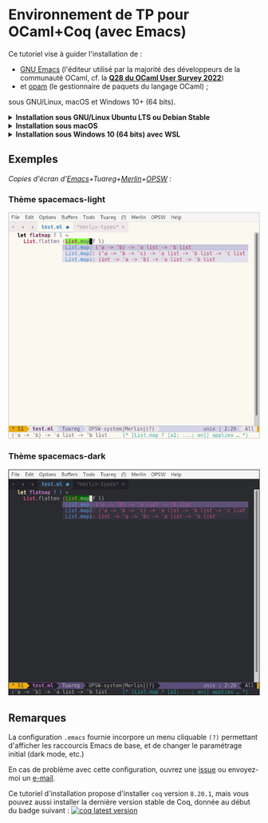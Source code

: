 # Environnement de TP pour OCaml+Coq (avec Emacs)

Ce tutoriel vise à guider l'installation de :

* [GNU Emacs](https://en.wikipedia.org/wiki/GNU_Emacs) (l'éditeur utilisé par la majorité des développeurs de la communauté OCaml, cf. la **[Q28 du OCaml User Survey 2022](https://ocaml-sf.org/docs/2022/ocaml-user-survey-2022.pdf)**)
* et [opam](https://opam.ocaml.org/) (le gestionnaire de paquets du langage OCaml) ;

sous GNU/Linux, macOS et Windows 10+ (64 bits).

<details><summary><b>Installation sous GNU/Linux Ubuntu LTS ou Debian Stable</b></summary>

(*Ces composants sont déjà installés sur les PC de l'UPS, sauter alors
ces étapes.*)

1. Installer `emacs` (version `>= 25.1`) et `rlwrap` (*optionnel mais recommandé*) :
   ```
   sudo apt-get update
   sudo apt-get install emacs rlwrap
   ```

1. Installer les dépendances d'`opam` :
   ```
   sudo apt-get install build-essential bubblewrap unzip tar curl git m4 rsync ca-certificates
   ```

1. Installer `opam` 2.x,
   **soit** la version disponible le gestionnaire de paquets [Debian](https://packages.debian.org/opam)/[Ubuntu](https://packages.ubuntu.com/opam) :
   ```
   sudo apt-get install opam
   ```

   **soit** la toute dernière version (avec le
   [script d'installation officiel](https://opam.ocaml.org/doc/Install.html)) :
   ```
   curl -fL https://github.com/ocaml/opam/raw/master/shell/install.sh > ./install.sh
   sh ./install.sh
   ```

1. Configurer `opam` puis installer `merlin` :
   ```
   opam init --auto-setup --bare
   opam switch create 5.1.1 ocaml-base-compiler.5.1.1
   eval $(opam env)
   opam update
   opam install merlin
   ```
   **Ne pas exécuter `opam user-setup install`**.

1. **Optionnel** : installer `utop` (pour un toplevel en ligne de commande plus riche que `rlwrap ocaml`)
   ```
   opam install utop
   ```

1. **Optionnel** : installer `coq` :
   ```
   opam repo add --all-switches --set-default coq-released https://coq.inria.fr/opam/released
   opam pin add -n -y -k version coq 8.20.1
   opam install -j 2 coq
   ```

## Installation des modes Emacs pour OCaml et Coq

(*Reprendre à cette étape si vous travaillez sur un PC de l'UPS.*)

Pour installer automatiquement les modes
[tuareg](https://github.com/ocaml/tuareg),
[merlin-eldoc](https://github.com/Khady/merlin-eldoc),
[merlin-iedit](https://github.com/ocaml/merlin/blob/master/emacs/merlin-iedit.el),
[company](https://github.com/company-mode/company-mode),
[ProofGeneral](https://github.com/ProofGeneral/PG),
[company-coq](https://github.com/cpitclaudel/company-coq) et
[magit](https://magit.vc) :

1. Téléchargez et placez le fichier `.emacs` fourni à la racine de
   votre *homedir* (`~/`) :
   ```
   cd                    # pour revenir à la racine du homedir (~/)
   mv -f .emacs .emacs~  # pour sauvegarder votre fichier au cas où
   # si la ligne précédente renvoie une erreur, ne pas en tenir compte
   curl -fL https://github.com/erikmd/tapfa-init.el/raw/master/.emacs > ~/.emacs
   ```
   > *Note* : Si vous n'utilisez pas `curl` mais la fonctionnalité de
   > téléchargement de votre navigateur, veillez à ce que celui-ci
   > n'enlève pas le point au début du fichier
   > ([`.emacs`](https://github.com/erikmd/tapfa-init.el/raw/master/.emacs),
   > pas `emacs`).

1. Lancer Emacs :
   ```
   emacs &
   ```
   L'installation des modes Emacs pour OCaml et Coq devrait se lancer
   automatiquement et durer environ 2'30.

   > ***Note pour les utilisateurs de Debian*** : si vous avez **Emacs 26.1**
   > (la version packagée [dans Debian 10](https://packages.debian.org/buster/emacs)),
   > vous pourriez avoir le message d'erreur
   > "Buffer ' \*http elpa.gnu.org:443\*' has a running process; kill it?" ou bien
   > "Failed to download 'melpa' archive during the package refresh step".
   > C'est un bug connu ([debbug #34341](https://debbugs.gnu.org/cgi/bugreport.cgi?bug=34341))
   > qui a été corrigé dans Emacs 26.3 et 27.1. En gardant Emacs 26.1,
   > un contournement simple consiste à décommenter la ligne
   > `(setq gnutls-algorithm-priority "NORMAL:-VERS-TLS1.3")`
   > dans votre fichier `.emacs` (enlever les `;;` devant cette ligne)
   > et redémarrer emacs.

   En cas d'un autre type de souci durant l'installation, faites
   <kbd>M-x package-install-selected-packages RET</kbd>
   (<kbd>M-x</kbd> désignant <kbd>Alt+X</kbd>
   et <kbd>RET</kbd> la touche Entrée) et redémarrez emacs.

1. Vous pouvez alors **créer ou ouvrir un fichier OCaml** en tapant
   <kbd>C-x C-f tp1.ml RET</kbd> (<kbd>C-x</kbd> désignant <kbd>Ctrl+X</kbd>).

   Tester alors l'installation en effectuant les deux choses suivantes :

   * Écrire une erreur de type (`let n = 1 + true`) et taper sur
     <kbd>C-x C-s</kbd> pour sauvegarder.
     Assurez-vous que l'IDE a bien mis en surbrillance l'erreur de type
     (et si vous placez le curseur dessus (ou tapez <kbd>C-c C-x</kbd>),
     vous devriez voir le message d'erreur complet :
     *This expression has type bool but an expression was expected of type int*).

   * Corriger l'expression précédemment tapée (`let n = 1 + 2`) puis taper sur
     <kbd>C-c C-e</kbd> pour évaluer l'expression courante dans un toplevel
     (si l'IDE affiche `OCaml REPL to run:` la première fois, valider avec
     <kbd>RET</kbd> = touche Entrée).
</details>

<details><summary><b>Installation sous macOS</b></summary>

1. Installer [Emacs Plus avec Homebrew](https://github.com/d12frosted/homebrew-emacs-plus):
   ```
   brew tap d12frosted/emacs-plus
   brew install emacs-plus
   ```
   **Avant cela** (si vous aviez précédemment installé [Emacs Cask](https://formulae.brew.sh/cask/emacs)), désinstallez Emacs avec `brew uninstall emacs`. En effet, **Emacs Plus** est similaire à Emacs Cask mais comporte plusieurs patches spécifiques à MacOS, et est directement compilé à partir des sources, ce qui accroît les performances (en étant de-facto adapté à l'architecture de votre Mac, par exemple, Apple M1).

1. Installer `opam` 2.x avec Homebrew :
   ```
   brew install opam
   ```

1. Configurer `opam` puis installer `merlin` :
   ```
   opam init --auto-setup --bare
   opam switch create 5.1.1 ocaml-base-compiler.5.1.1
   eval $(opam env)
   opam update
   opam install merlin
   ```
   **Ne pas exécuter `opam user-setup install`**.

1. **Optionnel** : installer `utop` (pour un toplevel en ligne de commande plus riche que `rlwrap ocaml`)
   ```
   opam install utop
   ```

1. **Optionnel** : installer `coq` :
   ```
   opam repo add --all-switches --set-default coq-released https://coq.inria.fr/opam/released
   opam pin add -n -y -k version coq 8.20.1
   opam install -j 2 coq
   ```

## Installation des modes Emacs pour OCaml et Coq

Pour installer automatiquement les modes
[tuareg](https://github.com/ocaml/tuareg),
[merlin-eldoc](https://github.com/Khady/merlin-eldoc),
[merlin-iedit](https://github.com/ocaml/merlin/blob/master/emacs/merlin-iedit.el),
[company](https://github.com/company-mode/company-mode),
[ProofGeneral](https://github.com/ProofGeneral/PG),
[company-coq](https://github.com/cpitclaudel/company-coq) et
[magit](https://magit.vc) :

1. Téléchargez et placez le fichier `.emacs` fourni à la racine de
   votre *homedir* (`~/`) :
   ```
   cd                    # pour revenir à la racine du homedir (~/)
   mv -f .emacs .emacs~  # pour sauvegarder votre fichier
   # si la ligne précédente renvoie une erreur, ne pas en tenir compte
   curl -fL https://github.com/erikmd/tapfa-init.el/raw/master/.emacs > ~/.emacs
   ```
   > *Note* : Si vous n'utilisez pas `curl` mais la fonctionnalité de
   > téléchargement de votre navigateur, veillez à ce que celui-ci
   > n'enlève pas le point au début du fichier
   > ([`.emacs`](https://github.com/erikmd/tapfa-init.el/raw/master/.emacs),
   > pas `emacs`).

1. Lancer Emacs :
   ```
   emacs &
   ```
   L'installation des modes Emacs pour OCaml et Coq devrait se lancer
   automatiquement en arrière-plan et durer environ 2'30.

   En cas de souci, faites
   <kbd>M-x package-install-selected-packages RET</kbd>
   (<kbd>M-x</kbd> désignant <kbd>Alt+X</kbd>
   et <kbd>RET</kbd> la touche Entrée) et redémarrez emacs.

1. Vous pouvez alors **créer ou ouvrir un fichier OCaml** en tapant
   <kbd>C-x C-f tp1.ml RET</kbd> (<kbd>C-x</kbd> désignant <kbd>Ctrl+X</kbd>).

   Tester alors l'installation en effectuant les deux choses suivantes :

   * Écrire une erreur de type (`let n = 1 + true`) et taper sur
     <kbd>C-x C-s</kbd> pour sauvegarder.
     Assurez-vous que l'IDE a bien mis en surbrillance l'erreur de type
     (et si vous placez le curseur dessus (ou tapez <kbd>C-c C-x</kbd>),
     vous devriez voir le message d'erreur complet :
     *This expression has type bool but an expression was expected of type int*).

   * Corriger l'expression précédemment tapée (`let n = 1 + 2`) puis taper sur
     <kbd>C-c C-e</kbd> pour évaluer l'expression courante dans un toplevel
     (si l'IDE affiche `OCaml REPL to run:` la première fois, valider avec
     <kbd>RET</kbd> = touche Entrée).

1. Et si vous avez installé `learn-ocaml-client`, pour utiliser le mode
   [`learn-ocaml`](https://github.com/pfitaxel/learn-ocaml.el#usage),
   vous pouvez taper <kbd>M-x learn-ocaml-mode RET</kbd>.
</details>

<details>
<summary><b>Installation sous Windows 10 (64 bits) avec WSL</b></summary>

**Note:** Les lignes ~~barrées~~ ci-dessous ne doivent pas être exécutées
(il s'agit des étapes de l'ancienne version du tutoriel qui nécessitait *emacs-modified for windows* et *wsl-alias*, et qui était moins robuste que la dernière version du tutoriel utilisant *emacs* natif pour Linux).

1. ~~Installer GNU Emacs 28 à partir de
   <https://emacs-modified.gitlab.io/windows/>~~

1. Installer WSL pour Windows 10+ :
   <https://aka.ms/wslstore>

1. Installer une distribution GNU/Linux (par exemple, `Ubuntu-22.04`)
   en suivant les instructions de <https://aka.ms/wslstore>.

1. Ouvrir un terminal WSL (par ex. en tapant le nom de la distribution
   dans le Menu Démarrer), répondez aux questions éventuelles
   et assurez-vous que vous avez un compte utilisateur Linux "normal" (**pas `root`**).

1. Mettre à jour l'index des paquets :

   ```
   sudo apt-get update
   ```

1. Installer les dépendances d'`opam` :

   ```
   sudo apt-get install build-essential bubblewrap unzip tar curl git m4 rsync ca-certificates
   ```

1. Installer `opam` 2.x,
   **soit** la version disponible le gestionnaire de paquets [Debian](https://packages.debian.org/opam)/[Ubuntu](https://packages.ubuntu.com/opam) :

   ```
   sudo apt-get install opam
   ```

   **soit** la toute dernière version (avec le
   [script d'installation officiel](https://opam.ocaml.org/doc/Install.html)) :

   ```
   curl -fL https://github.com/ocaml/opam/raw/master/shell/install.sh > ./install.sh
   sh ./install.sh
   ```

1. Configurer `opam` et installer `merlin` :
   (**`--disable-sandboxing` est requis**) :

   ```
   opam init --disable-sandboxing --auto-setup --bare
   opam switch create 5.1.1 ocaml-base-compiler.5.1.1
   eval $(opam env)
   opam update
   opam install merlin
   ```
   (*Les commandes précédentes doivent être copiées ligne à ligne !*)

   **Ne pas exécuter `opam user-setup install`**.

1. **Optionnel** : installer `coq` :
   ```
   opam repo add --all-switches --set-default coq-released https://coq.inria.fr/opam/released
   opam pin add -n -y -k version coq 8.20.1
   opam install -j 2 coq
   ```

1. **Optionnel** : installer `utop` (pour un toplevel en ligne de commande plus riche que `rlwrap ocaml`)
   ```
   opam install utop
   ```

1. ~~Installer `wsl-alias` :~~

   > ~~curl -fOL https://github.com/leongrdic/wsl-alias/raw/master/install.sh~~
   > ~~bash ./install.sh~~

   ~~et valider les questions posées.~~

1. ~~Ajouter comme indiqué, le chemin suivant à votre `PATH` Windows :
   `%userprofile%\wsl-alias` (vous pouvez vous inspirer de la page
   <https://stackoverflow.com/a/44272417>).~~

1. ~~Ouvrir un terminal cmd.exe (a.k.a. MS-DOS, **pas WSL**) et taper les
   commandes suivantes :~~

   > ~~`b wsl-alias add opam opam`~~  
   > ~~`b wsl-alias add ocaml "opam exec -- ocaml"`~~  
   > ~~`b wsl-alias add ocamlc "opam exec -- ocamlc"`~~  
   > ~~`b wsl-alias add ocamlmerlin "opam exec -- ocamlmerlin"`~~  
   > ~~`b wsl-alias add learn-ocaml-client "wrapper-learn-ocaml-client"`~~  
   > ~~`b wsl-alias add utop "opam exec -- utop"`~~  
   > ~~`b wsl-alias add coqtop "opam exec -- coqtop"`~~  
   > ~~`b wsl-alias add coqidetop "opam exec -- coqidetop"`~~  
   > ~~`b wsl-alias add coqc "opam exec -- coqc"`~~  
   > ~~`b wsl-alias list  # pour vérifier`~~  
   > ~~`b                 # sans argument, pour passer en mode WSL`~~

   ~~(*Les commandes précédentes doivent être copiées ligne à ligne !*)~~

   ~~Vérifier que vous êtes bien dans le répertoire `/mnt/c/Users/VOTRELOGIN` = dossier personnel Windows.~~

1. Dans la **ligne de commande WSL**, télécharger le fichier `.emacs` fourni :

   ```
   cd ~/
   mv -f .emacs .emacs.bak  # pour sauvegarder votre fichier au cas où
   # si la ligne précédente renvoie une erreur, ne pas en tenir compte

   curl -fL https://github.com/erikmd/tapfa-init.el/raw/master/.emacs > ~/.emacs # même config que Linux
   ```

1. ~~Toujours dans la **ligne de commande WSL**, éditer le fichier
   `~/.wsl-alias/env.sh` en tapant :~~

   > ~~`nano ~/.wsl-alias/env.sh`~~

   ~~Ajouter à la fin de ce fichier (qui doit déjà exister) :~~
   
   > ~~`wrapper-learn-ocaml-client() {`~~  
   > ~~`    declare -a args`~~  
   > ~~`    args=()`~~  
   > ~~`    for arg; do`~~  
   > ~~`    args[${#args[@]}]="$(sed -e 's|htt/mnt/p\\\?|http://|; s|http/mnt/s\\\?|https://|' <<< "$arg")"`~~  
   > ~~`    done`~~  
   > ~~`    exec opam exec -- learn-ocaml-client "${args[@]}"`~~  
   > ~~`}`~~  

   ~~Sauver avec <kbd>Ctrl+O</kbd> <kbd>Entrée</kbd> et quitter avec
   <kbd>Ctrl+X</kbd>.~~

1. ~~Lancer Emacs à partir de Windows.~~

1. Installer Emacs dans WSL, puis lancer Emacs à partir de WSL :

   ```
   sudo apt-get update && sudo apt-get install emacs
   eval $(opam env)
   emacs
   ```
   
   L'installation des modes Emacs pour OCaml et Coq
   ([tuareg](https://github.com/ocaml/tuareg),
   [merlin](https://github.com/ocaml/merlin),
   [company](https://github.com/company-mode/company-mode),
   [ProofGeneral](https://github.com/ProofGeneral/PG),
   [company-coq](https://github.com/cpitclaudel/company-coq) et
   [magit](https://magit.vc)) devrait
   se lancer automatiquement et durer environ 2'30.

   En cas de souci, faites
   <kbd>M-x package-install-selected-packages RET</kbd>
   (<kbd>M-x</kbd> désignant <kbd>Alt+X</kbd>
   et <kbd>RET</kbd> la touche Entrée) et redémarrez emacs.

1. Vous pouvez alors **créer ou ouvrir un fichier OCaml** en tapant
   <kbd>C-x C-f tp1.ml RET</kbd> (<kbd>C-x</kbd> désignant <kbd>Ctrl+X</kbd>).

   Tester alors l'installation en effectuant les deux choses suivantes :

   * Écrire une erreur de type (`let n = 1 + true`) et taper sur
     <kbd>C-x C-s</kbd> pour sauvegarder.
     Assurez-vous que l'IDE a bien mis en surbrillance l'erreur de type
     (et si vous placez le curseur dessus (ou tapez <kbd>C-c C-x</kbd>),
     vous devriez voir le message d'erreur complet :
     *This expression has type bool but an expression was expected of type int*).

   * Corriger l'expression précédemment tapée (`let n = 1 + 2`) puis taper sur
     <kbd>C-c C-e</kbd> pour évaluer l'expression courante dans un toplevel
     (si l'IDE affiche `OCaml REPL to run:` la première fois, valider avec
     <kbd>RET</kbd> = touche Entrée).
</details>

## Exemples

*Copies d'écran d'[Emacs](https://www.gnu.org/software/emacs/)+Tuareg+[Merlin](https://ocaml.github.io/merlin/editor/emacs/)+[OPSW](https://github.com/ProofGeneral/opam-switch-mode) :*

### Thème spacemacs-light

<a href="https://github.com/erikmd/tapfa-init.el/raw/master/images/2023_Screenshot_Tuareg_light.png"><img alt="spacemacs-light" width="754px" src="https://github.com/erikmd/tapfa-init.el/raw/master/images/2023_Screenshot_Tuareg_light.png"></a>

### Thème spacemacs-dark

<a href="https://github.com/erikmd/tapfa-init.el/raw/master/images/2023_Screenshot_Tuareg_dark.png"><img alt="spacemacs-dark" width="754px" src="https://github.com/erikmd/tapfa-init.el/raw/master/images/2023_Screenshot_Tuareg_dark.png"></a>

## Remarques

La configuration `.emacs` fournie incorpore un menu cliquable `(?)` permettant d'afficher les raccourcis Emacs de base, et de changer le paramétrage initial (dark mode, etc.)

En cas de problème avec cette configuration, ouvrez une [issue](https://github.com/erikmd/tapfa-init.el/issues) ou envoyez-moi un [e-mail](https://github.com/erikmd).

Ce tutoriel d'installation propose d'installer `coq` version `8.20.1`,
mais vous pouvez aussi installer la dernière version stable de Coq, donnée au début du badge suivant :
[![coq latest version](https://img.shields.io/docker/v/coqorg/coq/latest?sort=semver)](https://github.com/coq/coq/releases)
